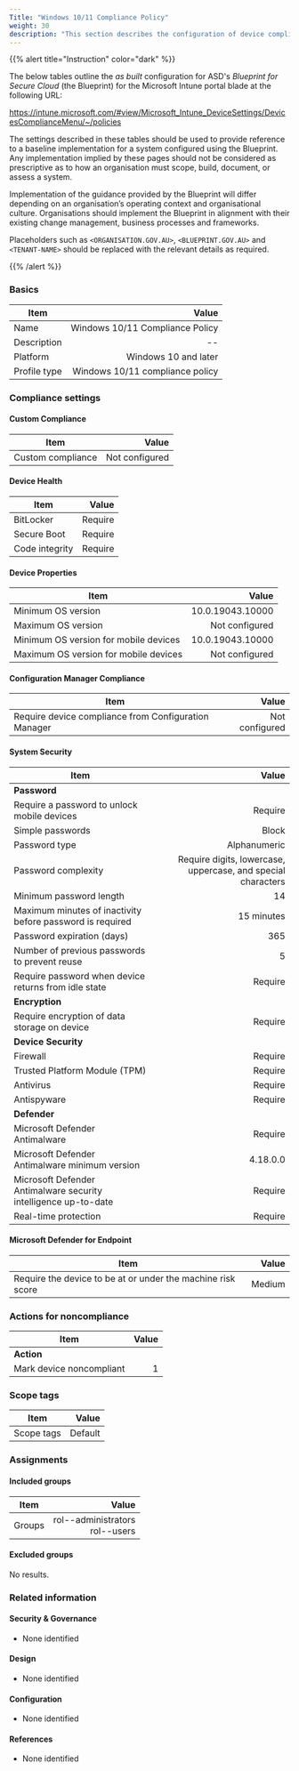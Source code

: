 ```yaml
---
Title: "Windows 10/11 Compliance Policy"
weight: 30
description: "This section describes the configuration of device compliance policies within Microsoft Intune associated with systems built according to the guidance provided by ASD's Blueprint for Secure Cloud."
---
```


{{% alert title="Instruction" color="dark" %}}
 
The below tables outline the *as built* configuration for ASD's *Blueprint for Secure Cloud* (the Blueprint) for the Microsoft Intune portal blade at the following URL:

https://intune.microsoft.com/#view/Microsoft_Intune_DeviceSettings/DevicesComplianceMenu/~/policies
 
The settings described in these tables should be used to provide reference to a baseline implementation for a system configured using the Blueprint. Any implementation implied by these pages should not be considered as prescriptive as to how an organisation must scope, build, document, or assess a system.

Implementation of the guidance provided by the Blueprint will differ depending on an organisation’s operating context and organisational culture. Organisations should implement the Blueprint in alignment with their existing change management, business processes and frameworks.

Placeholders such as `<ORGANISATION.GOV.AU>`, `<BLUEPRINT.GOV.AU>` and `<TENANT-NAME>` should be replaced with the relevant details as required.
 
{{% /alert %}}

### Basics

| Item         |                           Value |
| ------------ | ------------------------------: |
| Name         | Windows 10/11 Compliance Policy |
| Description  |                              -- |
| Platform     |            Windows 10 and later |
| Profile type | Windows 10/11 compliance policy |

### Compliance settings

#### Custom Compliance

| Item              |          Value |
| ----------------- | -------------: |
| Custom compliance | Not configured |

#### Device Health

| Item           |   Value |
| -------------- | ------: |
| BitLocker      | Require |
| Secure Boot    | Require |
| Code integrity | Require |

#### Device Properties

| Item                                  |            Value |
| ------------------------------------- | ---------------: |
| Minimum OS version                    | 10.0.19043.10000 |
| Maximum OS version                    |   Not configured |
| Minimum OS version for mobile devices | 10.0.19043.10000 |
| Maximum OS version for mobile devices |   Not configured |

#### Configuration Manager Compliance

| Item                                                 |          Value |
| ---------------------------------------------------- | -------------: |
| Require device compliance from Configuration Manager | Not configured |

#### System Security

| Item                                                            |                                                        Value |
| --------------------------------------------------------------- | -----------------------------------------------------------: |
| **Password**                                                    |                                                              |
| Require a password to unlock mobile devices                     |                                                      Require |
| Simple passwords                                                |                                                        Block |
| Password type                                                   |                                                 Alphanumeric |
| Password complexity                                             | Require digits, lowercase, uppercase, and special characters |
| Minimum password length                                         |                                                           14 |
| Maximum minutes of inactivity before password is required       |                                                   15 minutes |
| Password expiration (days)                                      |                                                          365 |
| Number of previous passwords to prevent reuse                   |                                                            5 |
| Require password when device returns from idle state            |                                                      Require |
| **Encryption**                                                  |                                                              |
| Require encryption of data storage on device                    |                                                      Require |
| **Device Security**                                             |                                                              |
| Firewall                                                        |                                                      Require |
| Trusted Platform Module (TPM)                                   |                                                      Require |
| Antivirus                                                       |                                                      Require |
| Antispyware                                                     |                                                      Require |
| **Defender**                                                    |                                                              |
| Microsoft Defender Antimalware                                  |                                                      Require |
| Microsoft Defender Antimalware minimum version                  |                                                     4.18.0.0 |
| Microsoft Defender Antimalware security intelligence up-to-date |                                                      Require |
| Real-time protection                                            |                                                      Require |

#### Microsoft Defender for Endpoint

| Item                                                        |  Value |
| ----------------------------------------------------------- | -----: |
| Require the device to be at or under the machine risk score | Medium |

### Actions for noncompliance

| Item                     | Value |
| ------------------------ | ----: |
| **Action**               |       |
| Mark device noncompliant |     1 |

### Scope tags

| Item       |   Value |
| ---------- | ------: |
| Scope tags | Default |

### Assignments

#### Included groups

| Item   |                                       Value |
| ------ | ------------------------------------------: |
| Groups | rol-<org>-administrators<br>rol-<org>-users |

#### Excluded groups

No results.

### Related information

#### Security & Governance

* None identified
  
#### Design

* None identified
  
#### Configuration

* None identified

#### References

* None identified



